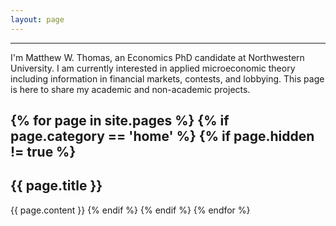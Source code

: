 ```yaml
---
layout: page
---
```

---
I'm Matthew W. Thomas, an Economics PhD candidate at Northwestern University. I am currently interested in applied microeconomic theory including information in financial markets, contests, and lobbying. This page is here to share my academic and non-academic projects.


{% for page in site.pages %}
	{% if page.category == 'home' %}
		{% if page.hidden != true %}
---
<h2 id="{{ page.title | slugify }}"> {{ page.title }} </h2>
{{ page.content }}
		{% endif %}
	{% endif %}
{% endfor %}

